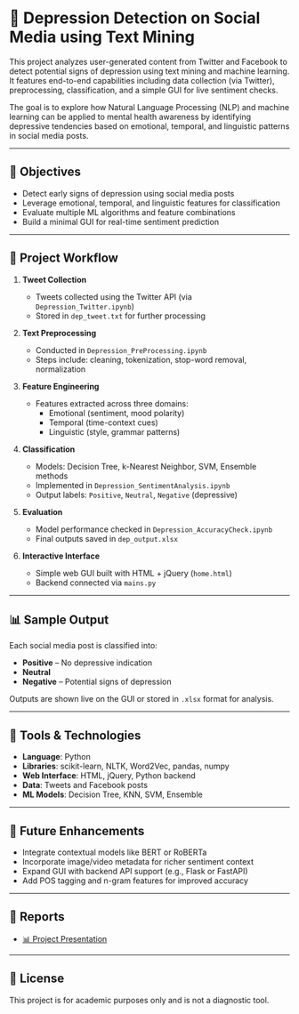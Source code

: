 # 🧠 Depression Detection on Social Media using Text Mining

This project analyzes user-generated content from Twitter and Facebook to detect potential signs of depression using text mining and machine learning. It features end-to-end capabilities including data collection (via Twitter), preprocessing, classification, and a simple GUI for live sentiment checks.

The goal is to explore how Natural Language Processing (NLP) and machine learning can be applied to mental health awareness by identifying depressive tendencies based on emotional, temporal, and linguistic patterns in social media posts.

---

## 🎯 Objectives

- Detect early signs of depression using social media posts
- Leverage emotional, temporal, and linguistic features for classification
- Evaluate multiple ML algorithms and feature combinations
- Build a minimal GUI for real-time sentiment prediction

---

## 🧠 Project Workflow

1. **Tweet Collection**
   - Tweets collected using the Twitter API (via `Depression_Twitter.ipynb`)
   - Stored in `dep_tweet.txt` for further processing

2. **Text Preprocessing**
   - Conducted in `Depression_PreProcessing.ipynb`
   - Steps include: cleaning, tokenization, stop-word removal, normalization

3. **Feature Engineering**
   - Features extracted across three domains:
     - Emotional (sentiment, mood polarity)
     - Temporal (time-context cues)
     - Linguistic (style, grammar patterns)

4. **Classification**
   - Models: Decision Tree, k-Nearest Neighbor, SVM, Ensemble methods
   - Implemented in `Depression_SentimentAnalysis.ipynb`
   - Output labels: `Positive`, `Neutral`, `Negative` (depressive)

5. **Evaluation**
   - Model performance checked in `Depression_AccuracyCheck.ipynb`
   - Final outputs saved in `dep_output.xlsx`

6. **Interactive Interface**
   - Simple web GUI built with HTML + jQuery (`home.html`)
   - Backend connected via `mains.py`

---

## 📊 Sample Output

Each social media post is classified into:
- **Positive** – No depressive indication
- **Neutral**
- **Negative** – Potential signs of depression

Outputs are shown live on the GUI or stored in `.xlsx` format for analysis.

---

## 🧰 Tools & Technologies

- **Language**: Python
- **Libraries**: scikit-learn, NLTK, Word2Vec, pandas, numpy
- **Web Interface**: HTML, jQuery, Python backend
- **Data**: Tweets and Facebook posts
- **ML Models**: Decision Tree, KNN, SVM, Ensemble

---

## 🚀 Future Enhancements

- Integrate contextual models like BERT or RoBERTa
- Incorporate image/video metadata for richer sentiment context
- Expand GUI with backend API support (e.g., Flask or FastAPI)
- Add POS tagging and n-gram features for improved accuracy

---

## 📄 Reports

- [📊 Project Presentation](Min_Project3.pptx)

---

## 📃 License

This project is for academic purposes only and is not a diagnostic tool.
